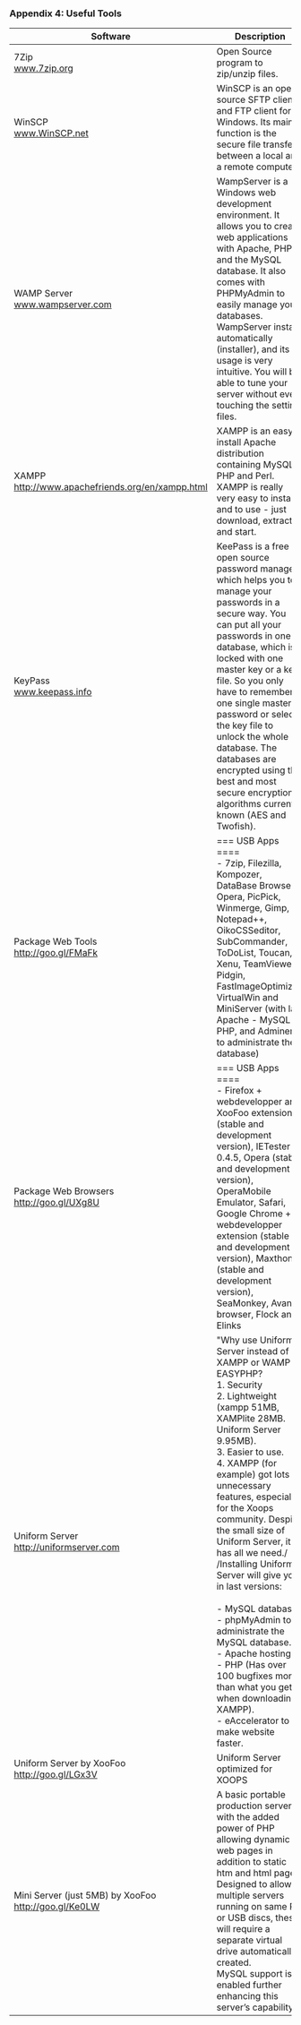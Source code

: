 ### Appendix 4: Useful Tools


|Software| 	Description|
|---|---|
|7Zip<br>www.7zip.org|Open Source program to zip/unzip files.|
|WinSCP<br>www.WinSCP.net |	WinSCP is an open source SFTP client and FTP client for Windows. Its main function is the secure file transfer between a local and a remote computer.|
|WAMP Server<br>www.wampserver.com |WampServer is a Windows web development environment. It allows you to create web applications with Apache, PHP and the MySQL database. It also comes with PHPMyAdmin to easily manage your databases.<br> WampServer installs automatically (installer), and its usage is very intuitive. You will be able to tune your server without even touching the setting files.|
|XAMPP <br>http://www.apachefriends.org/en/xampp.html|XAMPP is an easy to install Apache distribution containing MySQL, PHP and Perl. XAMPP is really very easy to install and to use - just download, extract and start.|
|KeyPass<br>www.keepass.info |KeePass is a free open source password manager, which helps you to manage your passwords in a secure way. You can put all your passwords in one database, which is locked with one master key or a key file. So you only have to remember one single master password or select the key file to unlock the whole database. The databases are encrypted using the best and most secure encryption algorithms currently known (AES and Twofish).|
|Package Web Tools<br>http://goo.gl/FMaFk |=== USB Apps ====<br>- 7zip, Filezilla, Kompozer, DataBase Browser, Opera, PicPick, Winmerge, Gimp, Notepad++, OikoCSSeditor, SubCommander, ToDoList, Toucan, Xenu, TeamViewer, Pidgin, FastImageOptimizer, VirtualWin and MiniServer (with last Apache - MySQL - PHP, and Adminer to administrate the database)|
|Package Web Browsers<br>http://goo.gl/UXg8U |=== USB Apps ====<br>- Firefox + webdevelopper and XooFoo extensions (stable and development version), IETester 0.4.5, Opera (stable and development version), OperaMobile Emulator, Safari, Google Chrome + webdevelopper extension (stable and development version), Maxthon (stable and development version), SeaMonkey, Avant browser, Flock and Elinks|
|Uniform Server<br>http://uniformserver.com  |"Why use Uniform Server instead of XAMPP or WAMP or EASYPHP?<br>1. Security<br>2. Lightweight (xampp 51MB, XAMPlite 28MB. Uniform Server 9.95MB).<br>3. Easier to use.<br>4. XAMPP (for example) got lots of unnecessary features, especially for the Xoops community. Despite the small size of Uniform Server, it has all we need./ /Installing Uniform Server will give you, in last versions:<br><br>- MySQL database.<br>- phpMyAdmin to administrate the MySQL database.<br>- Apache hosting.<br>- PHP (Has over 100 bugfixes more than what you get when downloading XAMPP).<br>- eAccelerator to make website faster.|
|Uniform Server by XooFoo<br>http://goo.gl/LGx3V |Uniform Server optimized for XOOPS|
|Mini Server (just 5MB) by XooFoo<br>http://goo.gl/Ke0LW |A basic portable production server with the added power of PHP allowing dynamic web pages in addition to static htm and html pages.<br>Designed to allow multiple servers running on same PC or USB discs, these will require a separate virtual drive automatically created. <br>MySQL support is enabled further enhancing this server’s capability.|
	
	
	
	

 
